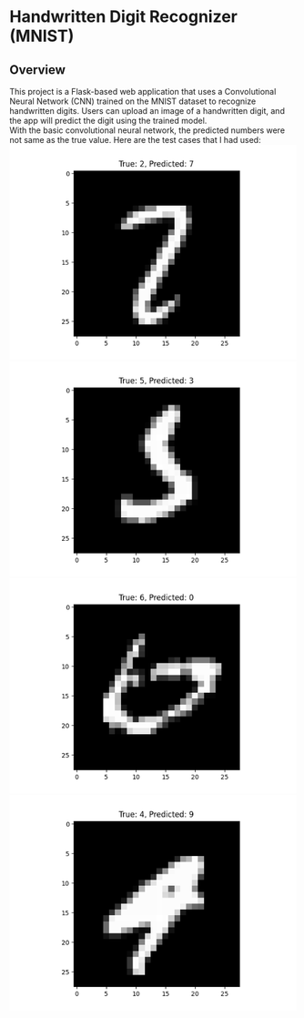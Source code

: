 # Handwritten Digit Recognizer (MNIST)
## Overview

This project is a Flask-based web application that uses a Convolutional Neural Network (CNN) trained on the MNIST dataset to recognize handwritten digits. Users can upload an image of a handwritten digit, and the app will predict the digit using the trained model.
<br>
With the basic convolutional neural network, the predicted numbers were not same as the true value.
Here are the test cases that I had used:
<br>
![image_alt](https://github.com/sabarishraja/Flask-application-for-Hand-written-digit-recognizer/blob/main/True%20vs%20predicted%20values/t%20vs%20p%202.png)
![image_alt](https://github.com/sabarishraja/Flask-application-for-Hand-written-digit-recognizer/blob/main/True%20vs%20predicted%20values/t%20vs%20p%203.png)
![image_alt](https://github.com/sabarishraja/Flask-application-for-Hand-written-digit-recognizer/blob/main/True%20vs%20predicted%20values/t%20vs%20p%204.png)
![image_alt](https://github.com/sabarishraja/Flask-application-for-Hand-written-digit-recognizer/blob/main/True%20vs%20predicted%20values/t%20vs%20p%205.png)
